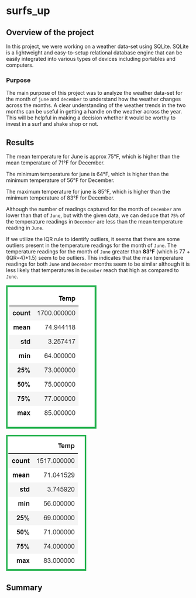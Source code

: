 # surfs_up

## Overview of the project

In this project, we were working on a weather data-set using SQLite. SQLite is a lightweight and easy-to-setup relational database engine that can be easily integrated into various types of devices including portables and computers.

### Purpose
The main purpose of this project was to analyze the weather data-set for the month of `june` and `december` to
understand how the weather changes across the months. A clear understanding of the weather trends in the two months
can be useful in getting a handle on the weather across the year. This will be helpful in making a decision
whether it would be worthy to invest in a surf and shake shop or not.

## Results

The mean temperature for June is approx 75°F, which is higher than the mean temperature of 71°F for December.

The minimum temperature for june is 64°F, which is higher than the minimum temperature of 56°F for December.

The maximum temperature for june is 85°F, which is higher than the minimum temperature of 83°F for December.

Although the number of readings captured for the month of `December` are lower than that of `June`, but with the given
data, we can deduce that `75%` of the temperature readings in `December` are less than the mean temperature reading
in `June`.

If we utilize the IQR rule to identify outliers, it seems that there are some outliers present in the temperature
readings for the month of `June`. The temperature readings for the month of `June` greater than **83°F**
(which is 77 + (IQR=4)*1.5) seem to be outliers. This indicates that the max temperature readings for both
`June` and `December` months seem to be similar although it is less likely that temperatures in `December` reach
that high as compared to `June`.

![June](analysis_image/june.png)

![Dec](analysis_image/dec.png)

## Summary














